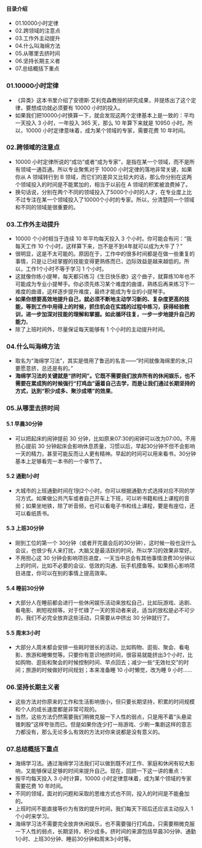 #### 目录介绍
- 01.10000小时定律
- 02.跨领域的注意点
- 03.工作外主动提升
- 04.什么叫海绵方法
- 05.从哪里去挤时间
- 06.坚持长期主义者
- 07.总结概括下重点



### 01.10000小时定律
- 《异类》这本书里介绍了安德斯·艾利克森教授的研究成果，并提炼出了这个定律，要想成功就必须要有 10000 小时的投入。
- 如果我们把10000小时换算一下，就会发现这两个定律基本上是一致的：平均一天投入 3 小时，一年投入 365 天，那么 10 年算下来就是 10950 小时。所以，10000 小时定律意味着，成为某个领域的专家，需要花费 10 年时间。



### 02.跨领域的注意点
- 10000 小时定律所说的“成功”或者“成为专家”，是指在某一个领域，而不是所有领域一通百通。所以专业聚焦对于 10000 小时定律的落地非常关键，如果你从 A 领域转行到 B 领域，而它们的差异又比较大的话，那么你分别在这两个领域投入的时间是不能累加的，相当于以前在 A 领域的积累被浪费掉了。
- 换句话说，分别在两个不同的领域投入了5000个小时的人才，在专业度上比不过专注在某一个领域投入了10000个小时的专家。所以，分清楚同一个领域和不同的领域是很重要的。



### 03.工作外主动提升
- 10000 个小时相当于连续 10 年平均每天投入 3 个小时。你可能会有问：“我每天工作 10 个小时，这样算下来，岂不是不到4年就可以成为大牛了？”
- 很明显，这是不太可能的。原因在于，工作中的很多时间都是在做一些重复的事情，只是让已经掌握的技能变得更熟练而已，边际效益是越来越低的。所以，工作1个小时不等于学习 1 个小时。
- 这就像你练小提琴，每天都只练习《生日快乐歌》这个曲子，就算练10年也不可能成为专业小提琴手。你必须先练习某个难度的曲谱，熟练后再来练习下一难度的曲谱，这样逐步提升难度，最终才能成为专业的小提琴手。
- **如果你想要高效地提升自己，就必须不断地主动学习新的、复杂度更高的技能，等到工作中用得上的时候，抓住机会在实践的过程中练习，获得经验教训，进一步加深对技能的理解和掌握。如此循环往复，一步一步地提升自己的能力**。
- 除了上班时间外，尽量保证每天能够有 1 个小时的主动提升时间。




### 04.什么叫海绵方法
- 取名为“海绵学习法”，其实是借用了鲁迅的名言——“时间就像海绵里的水,只要愿意挤，总还是有的。”
- **海绵学习法的关键就是“挤时间”。它既不需要我们放弃所有的休闲娱乐，也不需要在累成狗的时候强行“打鸡血”逼着自己去学，而是让我们通过长期坚持的方式，达到“积少成多、聚沙成塔”的效果**。



### 05.从哪里去挤时间
#### 5.1 早晨30分钟
- 可以把起床的闹钟提前 30 分钟，比如原来07:30的闹钟可以改为07:00。不用担心提前 30 分钟起床会影响休息质量，习惯以后，早起30分钟不但不会影响一天的精力，甚至可能反而让人更有精神。早起的时间可以用来看书，30分钟基本上足够看完一本书的一个章节了。



#### 5.2 通勤1小时
- 大城市的上班通勤时间在1到2个小时。你可以根据通勤方式选择对应不同的学习方式。如果做公共汽车或者自己开车上下班，可以听书籍和线上课程的音频；如果坐地铁，除了听音频，也可以看电子书和线上课程，要是有座位，还可以看纸质书。



#### 5.3 上班30分钟
- 刚到工位的第一个 30分钟（或者开完晨会后的30分钟），这时候一般也没什么会议，也很少有人来打扰，大脑又是最活跃的时间，所以学习的效果非常好。
- 不用担心这 30 分钟会影响项目进度，一天当中总会有其他事情浪费30分钟以上的时间，比如不必要的会议、低效的沟通、玩手机摸鱼等。如果担心影响项目进度，你可以在别的事情上提高效率。


#### 5.4 睡前30分钟
- 大部分人在睡前都会进行一些休闲娱乐活动来放松自己，比如玩游戏、追剧、看电影、刷短视频等。对于忙碌了一天的劳动者来说，适当的放松是必不可少的，我们不必完全放弃这些活动，只需要从中挤出 30 分钟就行了。


#### 5.5 周末3小时
- 大部分人周末都会安排一些耗时很长的活动，比如购物、逛街、聚会、看电影、旅游和睡懒觉等。只要你有意识地挤时间，很容易就能挤出3个小时，比如购物、逛街和聚会的时候控制时间、早点回去；减少一些“无效社交”的时间；旅游的时候做好时间规划；本来准备睡 10 小时懒觉，改为睡 9 小时……



### 06.坚持长期主义者
- 这些方法对你原来的工作和生活影响很小，但只要长期坚持，积累的时间规模和个人的成长速度都是非常可观的。
- 当然，这些方法仍然需要我们稍微克服一下人性的弱点，只是用不着“头悬梁锥刺股”这样夸张而已。但是如果你连少打一局游戏、少刷一集剧这样的意志力都没有，那么无论多么有效的方法对你来说都是没有意义的。



### 07.总结概括下重点
- 海绵学习法。通过海绵学习法我们可以做到既不对工作、家庭和休闲有较大影响，又能够保证足够的时间来提升自己。现在，回顾一下这一讲的重点：
- 按平均每天投入 3 小时计算，10000 小时定律意味着，成为某个领域的专家需要花费 10 年时间。
- 不同的领域，面对的问题和采取的思维方式也不同，投入的时间是不能叠加的。
- 上班时间不能直接等价为有效的提升时间，我们每天下班后还应该主动投入 1 个小时来学习。
- 海绵学习法不需要完全放弃休闲娱乐，也不需要强行打鸡血，只需要稍微克服一下人性的弱点，长期坚持，积少成多。挤时间的来源包括早晨30分钟、通勤1小时、上班30分钟、睡前30分钟和周末3小时等。





